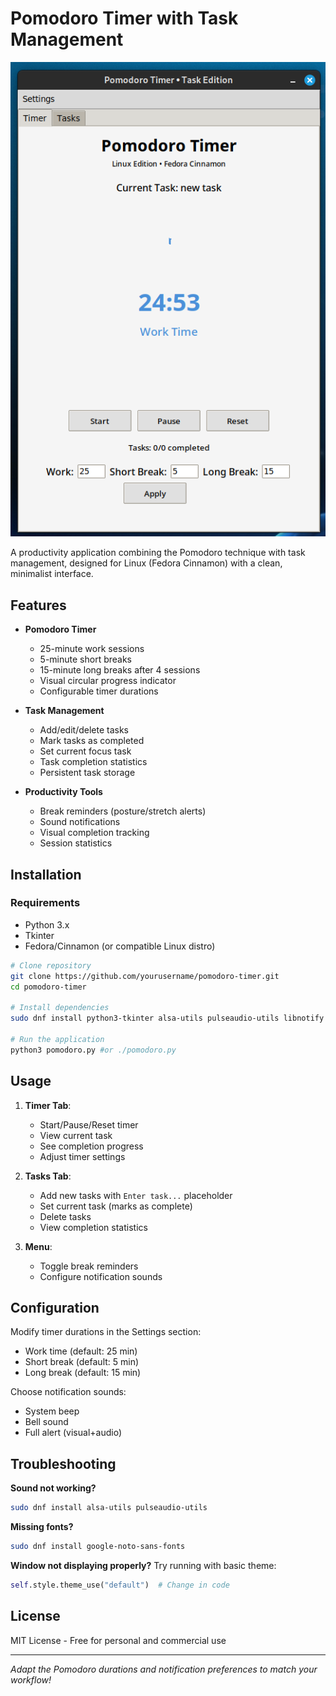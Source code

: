 # Pomodoro Timer with Task Management

![Pomodoro Timer Screenshot](demo.png)

A productivity application combining the Pomodoro technique with task management, designed for Linux (Fedora Cinnamon) with a clean, minimalist interface.

## Features

- **Pomodoro Timer**
  - 25-minute work sessions
  - 5-minute short breaks
  - 15-minute long breaks after 4 sessions
  - Visual circular progress indicator
  - Configurable timer durations

- **Task Management**
  - Add/edit/delete tasks
  - Mark tasks as completed
  - Set current focus task
  - Task completion statistics
  - Persistent task storage

- **Productivity Tools**
  - Break reminders (posture/stretch alerts)
  - Sound notifications
  - Visual completion tracking
  - Session statistics

## Installation

### Requirements
- Python 3.x
- Tkinter
- Fedora/Cinnamon (or compatible Linux distro)

```bash
# Clone repository
git clone https://github.com/yourusername/pomodoro-timer.git
cd pomodoro-timer

# Install dependencies
sudo dnf install python3-tkinter alsa-utils pulseaudio-utils libnotify

# Run the application
python3 pomodoro.py #or ./pomodoro.py
```

## Usage

1. **Timer Tab**:
   - Start/Pause/Reset timer
   - View current task
   - See completion progress
   - Adjust timer settings

2. **Tasks Tab**:
   - Add new tasks with `Enter task...` placeholder
   - Set current task (marks as complete)
   - Delete tasks
   - View completion statistics

3. **Menu**:
   - Toggle break reminders
   - Configure notification sounds

## Configuration

Modify timer durations in the Settings section:
- Work time (default: 25 min)
- Short break (default: 5 min) 
- Long break (default: 15 min)

Choose notification sounds:
- System beep
- Bell sound
- Full alert (visual+audio)

## Troubleshooting

**Sound not working?**
```bash
sudo dnf install alsa-utils pulseaudio-utils
```

**Missing fonts?**
```bash
sudo dnf install google-noto-sans-fonts
```

**Window not displaying properly?**
Try running with basic theme:
```python
self.style.theme_use("default")  # Change in code
```

## License

MIT License - Free for personal and commercial use

---

*Adapt the Pomodoro durations and notification preferences to match your workflow!*
